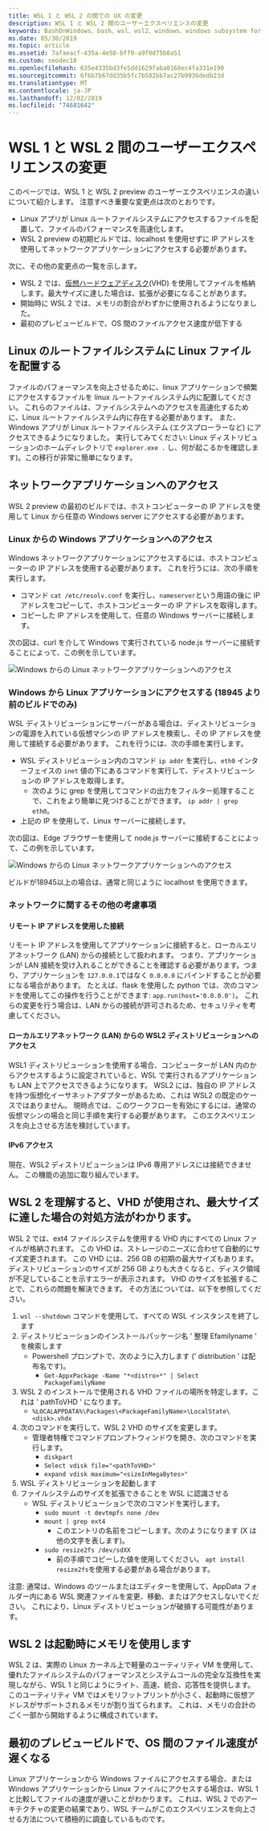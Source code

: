 ```yaml
---
title: WSL 1 と WSL 2 の間での UX の変更
description: WSL 1 と WSL 2 間のユーザーエクスペリエンスの変更
keywords: BashOnWindows、bash、wsl、wsl2、windows、windows subsystem for linux、windowssubsystem、ubuntu、debian、suse、windows 10
ms.date: 05/30/2019
ms.topic: article
ms.assetid: 7afaeacf-435a-4e58-bff0-a9f0d75b8a51
ms.custom: seodec18
ms.openlocfilehash: 635e4335bd3fe5dd1629faba0168ec4fa331e190
ms.sourcegitcommit: 6f6b7b67dd35b5fc7b582bb7ac27b9936dedb23d
ms.translationtype: MT
ms.contentlocale: ja-JP
ms.lasthandoff: 12/02/2019
ms.locfileid: "74681642"
---
```

# <a name="user-experience-changes-between-wsl-1-and-wsl-2"></a>WSL 1 と WSL 2 間のユーザーエクスペリエンスの変更

このページでは、WSL 1 と WSL 2 preview のユーザーエクスペリエンスの違いについて紹介します。 注意すべき重要な変更点は次のとおりです。

- Linux アプリが Linux ルートファイルシステムにアクセスするファイルを配置して、ファイルのパフォーマンスを高速化します。
- WSL 2 preview の初期ビルドでは、localhost を使用せずに IP アドレスを使用してネットワークアプリケーションにアクセスする必要があります。

次に、その他の変更点の一覧を示します。

- WSL 2 では、[仮想ハードウェアディスク](https://en.wikipedia.org/wiki/VHD_(file_format))(VHD) を使用してファイルを格納します。最大サイズに達した場合は、拡張が必要になることがあります。
- 開始時に WSL 2 では、メモリの割合がわずかに使用されるようになりました。
- 最初のプレビュービルドで、OS 間のファイルアクセス速度が低下する

## <a name="place-your-linux-files-in-your-linux-root-file-system"></a>Linux のルートファイルシステムに Linux ファイルを配置する
ファイルのパフォーマンスを向上させるために、linux アプリケーションで頻繁にアクセスするファイルを linux ルートファイルシステム内に配置してください。 これらのファイルは、ファイルシステムへのアクセスを高速化するために、Linux ルートファイルシステム内に存在する必要があります。 また、Windows アプリが Linux ルートファイルシステム (エクスプローラーなど) にアクセスできるようになりました。 実行してみてください: Linux ディストリビューションのホームディレクトリで `explorer.exe .` し、何が起こるかを確認します)。この移行が非常に簡単になります。 

## <a name="accessing-network-applications"></a>ネットワークアプリケーションへのアクセス
WSL 2 preview の最初のビルドでは、ホストコンピューターの IP アドレスを使用して Linux から任意の Windows server にアクセスする必要があります。

### <a name="accessing-windows-applications-from-linux"></a>Linux からの Windows アプリケーションへのアクセス
Windows ネットワークアプリケーションにアクセスするには、ホストコンピューターの IP アドレスを使用する必要があります。 これを行うには、次の手順を実行します。

- コマンド `cat /etc/resolv.conf` を実行し、`nameserver`という用語の後に IP アドレスをコピーして、ホストコンピューターの IP アドレスを取得します。 
- コピーした IP アドレスを使用して、任意の Windows サーバーに接続します。

次の図は、curl を介して Windows で実行されている node.js サーバーに接続することによって、この例を示しています。 

![Windows からの Linux ネットワークアプリケーションへのアクセス](media/wsl2-network-l2w.png)

### <a name="accessing-linux-applications-from-windows-only-in-builds-lower-than-18945"></a>Windows から Linux アプリケーションにアクセスする (18945 より前のビルドでのみ)
WSL ディストリビューションにサーバーがある場合は、ディストリビューションの電源を入れている仮想マシンの IP アドレスを検索し、その IP アドレスを使用して接続する必要があります。 これを行うには、次の手順を実行します。

- WSL ディストリビューション内のコマンド `ip addr` を実行し、`eth0` インターフェイスの `inet` 値の下にあるコマンドを実行して、ディストリビューションの IP アドレスを取得します。
   - 次のように grep を使用してコマンドの出力をフィルター処理することで、これをより簡単に見つけることができます。 `ip addr | grep eth0`。
- 上記の IP を使用して、Linux サーバーに接続します。

次の図は、Edge ブラウザーを使用して node.js サーバーに接続することによって、この例を示しています。

![Windows からの Linux ネットワークアプリケーションへのアクセス](media/wsl2-network-w2l.jpg)

ビルドが18945以上の場合は、通常と同じように localhost を使用できます。 

### <a name="other-networking-considerations"></a>ネットワークに関するその他の考慮事項

#### <a name="connecting-via-remote-ip-addresses"></a>リモート IP アドレスを使用した接続

リモート IP アドレスを使用してアプリケーションに接続すると、ローカルエリアネットワーク (LAN) からの接続として扱われます。 つまり、アプリケーションが LAN 接続を受け入れることができることを確認する必要があります。つまり、アプリケーションを `127.0.0.1`ではなく `0.0.0.0` にバインドすることが必要になる場合があります。 たとえば、flask を使用した python では、次のコマンドを使用してこの操作を行うことができます: `app.run(host='0.0.0.0')`。 これらの変更を行う場合は、LAN からの接続が許可されるため、セキュリティを考慮してください。 

#### <a name="accessing-a-wsl2-distro-from-your-local-area-network-lan"></a>ローカルエリアネットワーク (LAN) からの WSL2 ディストリビューションへのアクセス

WSL1 ディストリビューションを使用する場合、コンピューターが LAN 内のからアクセスするように設定されていると、WSL で実行されるアプリケーションも LAN 上でアクセスできるようになります。 WSL2 には、独自の IP アドレスを持つ仮想化イーサネットアダプターがあるため、これは WSL2 の既定のケースではありません。 現時点では、このワークフローを有効にするには、通常の仮想マシンの場合と同じ手順を実行する必要があります。 このエクスペリエンスを向上させる方法を検討しています。

#### <a name="ipv6-access"></a>IPv6 アクセス

現在、WSL2 ディストリビューションは IPv6 専用アドレスには接続できません。 この機能の追加に取り組んでいます。

## <a name="understanding-wsl-2-uses-a-vhd-and-what-to-do-if-you-reach-its-max-size"></a>WSL 2 を理解すると、VHD が使用され、最大サイズに達した場合の対処方法がわかります。
WSL 2 では、ext4 ファイルシステムを使用する VHD 内にすべての Linux ファイルが格納されます。 この VHD は、ストレージのニーズに合わせて自動的にサイズ変更されます。 この VHD には、256 GB の初期の最大サイズもあります。 ディストリビューションのサイズが 256 GB よりも大きくなると、ディスク領域が不足していることを示すエラーが表示されます。 VHD のサイズを拡張することで、これらの問題を解決できます。 その方法については、以下を参照してください。

1. `wsl --shutdown` コマンドを使用して、すべての WSL インスタンスを終了します
2. ディストリビューションのインストールパッケージ名 ' 整理 Efamilyname ' を検索します
   - Powershell プロンプトで、次のように入力します (' distribution ' は配布名です)。
      - `Get-AppxPackage -Name "*<distro>*" | Select PackageFamilyName`
3. WSL 2 のインストールで使用される VHD ファイルの場所を特定します。これは ' pathToVHD ' になります。
     - `%LOCALAPPDATA%\Packages\<PackageFamilyName>\LocalState\<disk>.vhdx`
4. 次のコマンドを実行して、WSL 2 VHD のサイズを変更します。
   - 管理者特権でコマンドプロンプトウィンドウを開き、次のコマンドを実行します。
      - `diskpart`
      - `Select vdisk file="<pathToVHD>"`
      - `expand vdisk maximum="<sizeInMegaBytes>"`
5. WSL ディストリビューションを起動します
6. ファイルシステムのサイズを拡張できることを WSL に認識させる
   - WSL ディストリビューションで次のコマンドを実行します。
      - `sudo mount -t devtmpfs none /dev`
      - `mount | grep ext4`
         - このエントリの名前をコピーします。次のようになります (X は他の文字を表します)。
      - `sudo resize2fs /dev/sdXX`
         - 前の手順でコピーした値を使用してください。 `apt install resize2fs`を使用する必要がある場合があります。

注意: 通常は、Windows のツールまたはエディターを使用して、AppData フォルダー内にある WSL 関連ファイルを変更、移動、またはアクセスしないでください。 これにより、Linux ディストリビューションが破損する可能性があります。

## <a name="wsl-2-will-use-some-memory-on-startup"></a>WSL 2 は起動時にメモリを使用します
WSL 2 は、実際の Linux カーネル上で軽量のユーティリティ VM を使用して、優れたファイルシステムのパフォーマンスとシステムコールの完全な互換性を実現しながら、WSL 1 と同じようにライト、高速、統合、応答性を提供します。 このユーティリティ VM ではメモリフットプリントが小さく、起動時に仮想アドレスがサポートされるメモリが割り当てられます。 これは、メモリの合計のごく一部から開始するように構成されています。

## <a name="cross-os-file-speed-will-be-slower-in-initial-preview-builds"></a>最初のプレビュービルドで、OS 間のファイル速度が遅くなる
Linux アプリケーションから Windows ファイルにアクセスする場合、または Windows アプリケーションから Linux ファイルにアクセスする場合は、WSL 1 と比較してファイルの速度が遅いことがわかります。 これは、WSL 2 でのアーキテクチャの変更の結果であり、WSL チームがこのエクスペリエンスを向上させる方法について積極的に調査しているものです。
